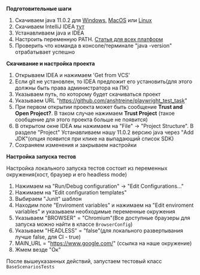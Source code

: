 **Подготовительные шаги**
1. Скачиваем java 11.0.2 для [Windows](https://download.java.net/java/GA/jdk11/9/GPL/openjdk-11.0.2_windows-x64_bin.zip), [MacOS](https://download.java.net/java/GA/jdk10/10.0.2/19aef61b38124481863b1413dce1855f/13/openjdk-10.0.2_osx-x64_bin.tar.gz) или [Linux](https://download.java.net/java/GA/jdk11/9/GPL/openjdk-11.0.2_linux-x64_bin.tar.gz)
2. Скачиваем IntelliJ IDEA [тут](https://www.jetbrains.com/products/compare/?product=idea&product=idea-ce)
3. Устанавливаем java и IDEA
4. Настроить переменную PATH. [Статья для всех платформ](https://www.java.com/ru/download/help/path.html)
5. Проверить что команда в консоле/терминале "java -version" отрабатывает успешно

**Скачивание и настройка проекта**
1. Открываем IDEA и нажимаем 'Get from VCS'
2. Если git не установлен, то IDEA предложит его установить(для этого должны быть права администратора на ПК)
3. Указываем путь, по которому будет скачиваться проект
4. Указываем URL "https://github.com/anshtreine/playwright_test_task"
5. При первом открытии проекта может быть сообщение **Trust and Open Project?**. В таком случае нажимаем **Trust Project** (такое сообщение для этого проекта больше не появится)
6. В открытом окне IDEA мы нажимаем на "File" -> "Project Structure". В разделе "Project" Устанавливаем нашу 11.0.2 версию java через "Add JDK"(опция появится при клике на выпадающий список SDK)
7. Сохраняем изменения и закрываем настройки


**Настройка запуска тестов**

Настройка локального запуска тестов состоит из переменных окружения(хост, браузер и  его headless mode)

1. Нажимаем на "Run/Debug configuration" -> "Edit Configurations..."
2. Нажимаем на "Edit configuration templates"
3. Выбираем "Junit" шаблон
4. Находим поле "Enviroment variables" и нажимаем на "Edit enviroment variables" и указываем необходимые переменные окружения
5. Указываем "BROWSER" = "Chromium"(Все доступные браузеры для запуска можно найти в классе `BrowserConfig`)
6. Указываем "HEADLESS" = "false"(для локального развертывания лучше false, для CI - true)
7. MAIN_URL = "https://www.google.com/" (ссылка на наше окружение)
8. Жмем везде "Ок"

После вышеуказанных действий, запустаем тестовый класс `BaseScenariosTests`
   
